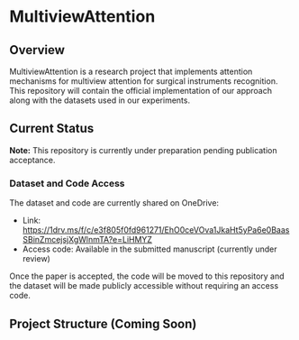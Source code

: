 # MultiviewAttention

## Overview

MultiviewAttention is a research project that implements attention mechanisms for multiview attention for surgical instruments recognition. This repository will contain the official implementation of our approach along with the datasets used in our experiments.

## Current Status

**Note:** This repository is currently under preparation pending publication acceptance.

### Dataset and Code Access

The dataset and code are currently shared on OneDrive: 
- Link: https://1drv.ms/f/c/e3f805f0fd961271/EhO0ceVOva1JkaHt5yPa6e0BaasSBinZmcejsjXgWlnmTA?e=LiHMYZ
- Access code: Available in the submitted manuscript (currently under review)

Once the paper is accepted, the code will be moved to this repository and the dataset will be made publicly accessible without requiring an access code.

## Project Structure (Coming Soon)

